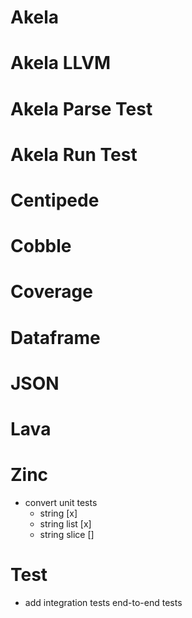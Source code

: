 # Akela

# Akela LLVM

# Akela Parse Test

# Akela Run Test

# Centipede

# Cobble

# Coverage

# Dataframe

# JSON

# Lava

# Zinc
* convert unit tests
  * string [x]
  * string list [x]
  * string slice []

# Test
* add integration tests end-to-end tests